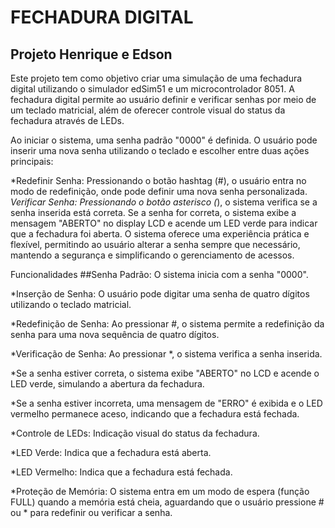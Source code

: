 # FECHADURA DIGITAL
## Projeto Henrique e Edson

Este projeto tem como objetivo criar uma simulação de uma fechadura digital utilizando o simulador edSim51 e um microcontrolador 8051. A fechadura digital permite ao usuário definir e verificar senhas por meio de um teclado matricial, além de oferecer controle visual do status da fechadura através de LEDs.

Ao iniciar o sistema, uma senha padrão "0000" é definida. O usuário pode inserir uma nova senha utilizando o teclado e escolher entre duas ações principais:

*Redefinir Senha: Pressionando o botão hashtag (#), o usuário entra no modo de redefinição, onde pode definir uma nova senha personalizada.
*Verificar Senha: Pressionando o botão asterisco (*), o sistema verifica se a senha inserida está correta. Se a senha for correta, o sistema exibe a mensagem "ABERTO" no display LCD e acende um LED verde para indicar que a fechadura foi aberta.
O sistema oferece uma experiência prática e flexível, permitindo ao usuário alterar a senha sempre que necessário, mantendo a segurança e simplificando o gerenciamento de acessos.

Funcionalidades
##Senha Padrão: 
O sistema inicia com a senha "0000".

*Inserção de Senha: O usuário pode digitar uma senha de quatro dígitos utilizando o teclado matricial.

*Redefinição de Senha: Ao pressionar #, o sistema permite a redefinição da senha para uma nova sequência de quatro dígitos.

*Verificação de Senha: Ao pressionar *, o sistema verifica a senha inserida.

*Se a senha estiver correta, o sistema exibe "ABERTO" no LCD e acende o LED verde, simulando a abertura da fechadura.

*Se a senha estiver incorreta, uma mensagem de "ERRO" é exibida e o LED vermelho permanece aceso, indicando que a fechadura está fechada.

*Controle de LEDs: Indicação visual do status da fechadura.

*LED Verde: Indica que a fechadura está aberta.

*LED Vermelho: Indica que a fechadura está fechada.

*Proteção de Memória: O sistema entra em um modo de espera (função FULL) quando a memória está cheia, aguardando que o usuário pressione # ou * para redefinir ou verificar a senha.

